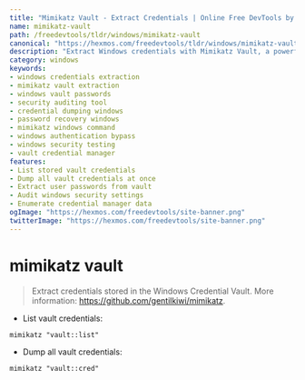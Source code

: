 ```yaml
---
title: "Mimikatz Vault - Extract Credentials | Online Free DevTools by Hexmos"
name: mimikatz-vault
path: /freedevtools/tldr/windows/mimikatz-vault
canonical: "https://hexmos.com/freedevtools/tldr/windows/mimikatz-vault/"
description: "Extract Windows credentials with Mimikatz Vault, a powerful security auditing tool. Retrieve vault passwords and enhance your penetration testing. Free online tool, no registration required."
category: windows
keywords:
- windows credentials extraction
- mimikatz vault extraction
- windows vault passwords
- security auditing tool
- credential dumping windows
- password recovery windows
- mimikatz windows command
- windows authentication bypass
- windows security testing
- vault credential manager
features:
- List stored vault credentials
- Dump all vault credentials at once
- Extract user passwords from vault
- Audit windows security settings
- Enumerate credential manager data
ogImage: "https://hexmos.com/freedevtools/site-banner.png"
twitterImage: "https://hexmos.com/freedevtools/site-banner.png"
---
```


# mimikatz vault

> Extract credentials stored in the Windows Credential Vault.
> More information: <https://github.com/gentilkiwi/mimikatz>.

- List vault credentials:

`mimikatz "vault::list"`

- Dump all vault credentials:

`mimikatz "vault::cred"`
